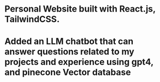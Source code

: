 # Personal Website built with React.js, TailwindCSS.
# Added an LLM chatbot that can answer questions related to my projects and experience using gpt4, and pinecone Vector database
